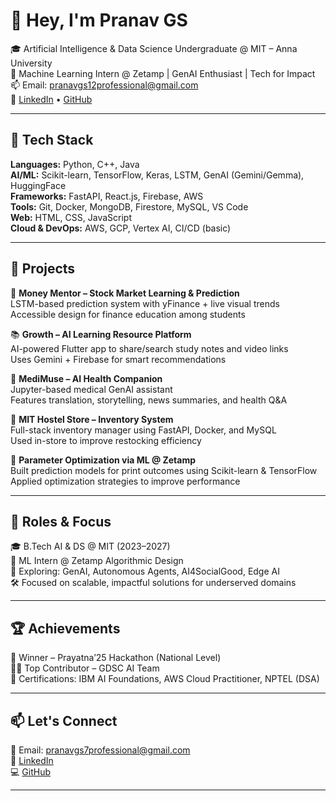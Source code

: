 # 👋 Hey, I'm Pranav GS

🎓 Artificial Intelligence & Data Science Undergraduate @ MIT – Anna University  
🤖 Machine Learning Intern @ Zetamp | GenAI Enthusiast | Tech for Impact  
📫 Email: pranavgs12professional@gmail.com  
🔗 [LinkedIn](https://www.linkedin.com/in/pranav-gs-609a2825a/) • [GitHub](https://github.com/pranav120705)

---

## 🔧 Tech Stack

**Languages:** Python, C++, Java  
**AI/ML:** Scikit-learn, TensorFlow, Keras, LSTM, GenAI (Gemini/Gemma), HuggingFace  
**Frameworks:** FastAPI, React.js, Firebase, AWS  
**Tools:** Git, Docker, MongoDB, Firestore, MySQL, VS Code  
**Web:** HTML, CSS, JavaScript  
**Cloud & DevOps:** AWS, GCP, Vertex AI, CI/CD (basic)

---

## 📌 Projects

💸 **Money Mentor – Stock Market Learning & Prediction**  
LSTM-based prediction system with yFinance + live visual trends  
Accessible design for finance education among students  

📚 **Growth – AI Learning Resource Platform**  
AI-powered Flutter app to share/search study notes and video links  
Uses Gemini + Firebase for smart recommendations  

🏥 **MediMuse – AI Health Companion**  
Jupyter-based medical GenAI assistant  
Features translation, storytelling, news summaries, and health Q&A  

🏢 **MIT Hostel Store – Inventory System**  
Full-stack inventory manager using FastAPI, Docker, and MySQL  
Used in-store to improve restocking efficiency  

🧠 **Parameter Optimization via ML @ Zetamp**  
Built prediction models for print outcomes using Scikit-learn & TensorFlow  
Applied optimization strategies to improve performance

---

## 🎯 Roles & Focus

🎓 B.Tech AI & DS @ MIT (2023–2027)  
💼 ML Intern @ Zetamp Algorithmic Design  
🧠 Exploring: GenAI, Autonomous Agents, AI4SocialGood, Edge AI  
🛠️ Focused on scalable, impactful solutions for underserved domains  

---

## 🏆 Achievements

🥇 Winner – Prayatna’25 Hackathon (National Level)  
👨‍🏫 Top Contributor – GDSC AI Team  
📜 Certifications: IBM AI Foundations, AWS Cloud Practitioner, NPTEL (DSA)

---

## 📫 Let's Connect

📧 Email: pranavgs7professional@gmail.com  
🔗 [LinkedIn](https://www.linkedin.com/in/pranavgs/)  
💻 [GitHub](https://github.com/pranav120705)

---
